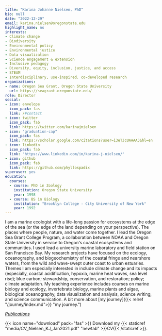 ```yaml
---
title: "Karina Johanne Nielsen, PhD"
bio: null
date: "2022-12-29"
email: karina.nielsen@oregonstate.edu
highlight_name: no
interests:
- Climate change
- Biodiversity
- Environmental policy
- Environmental justice
- Data visualization
- Science engagement & extension
- Inclusive pedagogy
- Diversity, equity, inclusion, justice, and access
- STEAM
- Interdisciplinary, use-inspired, co-developed research
organizations:
- name: Oregon Sea Grant, Oregon State University
  url: https://seagrant.oregonstate.edu/
role: Director
social:
- icon: envelope
  icon_pack: fas
  link: /#contact
- icon: twitter
  icon_pack: fab
  link: https://twitter.com/karinajnielsen
- icon: "graduation-cap"
  icon_pack: fas
  link: https://scholar.google.com/citations?user=i3eTJcUAAAAJ&hl=en
- icon: linkedin
  icon_pack: fab
  link: "https://www.linkedin.com/in/karina-j-nielsen/"
- icon: github
  icon_pack: fab
  link: https://github.com/phyllospadix
superuser: yes
education:
  courses:
  - course: PhD in Zoology
    institution: Oregon State University
    year: 1998
  - course: BS in Biology
    institution: "Brooklyn College - City University of New York"
    year: 1992
---
```


I am a marine ecologist with a life-long passion for ecosystems at the edge of the sea (or the edge of the land depending on your perspective). The places where people, nature, and water come together. I lead the Oregon Sea Grant College Program, a collaboration between NOAA and Oregon State University in service to Oregon's coastal ecosystems and communities. I used lead a university marine laboratory and field station on San Francisco Bay. My research projects have focused on the ecology, oceanography, and biogeochemistry of the coastal fringe and nearshore waters, from the wild and wave-swept outer coast to urban estuaries. Themes I am especially interested in include climate change and its impacts (especially, coastal acidification, hypoxia, marine heat waves, sea level rise); blue carbon; stewardship, conservation, and restoration; policy; climate adaptation. My teaching experience includes courses on marine biology and ecology, invertebrate biology, marine plants and algae, biological oceanography, data visualization and analysis, science writing, and science communication. A bit more about [my journey]({{< relref "/journey/index.md">}} "my journey.")

[*Publications*](https://scholar.google.com/citations?user=i3eTJcUAAAAJ&hl=en&authuser=1)

{{< icon name="download" pack="fas" >}} Download my {{< staticref "media/CV_Nielsen_KJ_Jan2021.pdf" "newtab" >}}CV{{< /staticref >}}.
